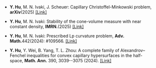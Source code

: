 - <strong>Y. Hu</strong>, M. N. Ivaki, J. Scheuer: Capillary Christoffel-Minkowski problem, <strong>arXiv</strong>(2025) [[Link]](https://arxiv.org/pdf/2504.09320)

- <strong>Y. Hu</strong>, M. N. Ivaki: Stability of the cone-volume measure with near constant density, <strong>IMRN.</strong>(2025) [[Link]](https://doi.org/10.1093/imrn/rnaf062)

- <strong>Y. Hu</strong>, M. N. Ivaki: Prescribed Lp curvature problem, <strong>Adv. Math.</strong>442(2024): #109566. [[Link]](https://doi.org/10.1016/j.aim.2024.109566)

- <strong>Y. Hu</strong>, Y. Wei, B. Yang, T. L. Zhou: A complete family of Alexandrov–Fenchel inequalities for convex capillary hypersurfaces in the half-space, <strong>Math. Ann.</strong> 390, 3039--3075 (2024). [[Link]](https://link.springer.com/article/10.1007/s00208-024-02841-9)








